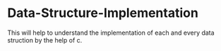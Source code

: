 # Data-Structure-Implementation

This will help to understand the implementation of each and every data struction by the help of c.
